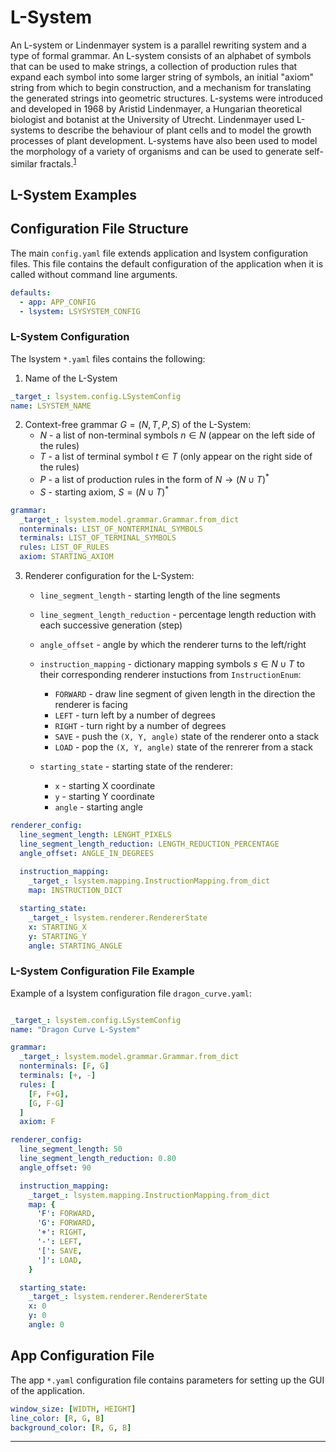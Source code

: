 # L-System


An L-system or Lindenmayer system is a parallel rewriting system and a type of formal grammar. An L-system consists of an alphabet of symbols that can be used to make strings, a collection of production rules that expand each symbol into some larger string of symbols, an initial "axiom" string from which to begin construction, and a mechanism for translating the generated strings into geometric structures. L-systems were introduced and developed in 1968 by Aristid Lindenmayer, a Hungarian theoretical biologist and botanist at the University of Utrecht. Lindenmayer used L-systems to describe the behaviour of plant cells and to model the growth processes of plant development. L-systems have also been used to model the morphology of a variety of organisms and can be used to generate self-similar fractals.<sup>[1](https://en.wikipedia.org/wiki/L-system)</sup>

## L-System Examples





## Configuration File Structure




The main `config.yaml` file extends application and lsystem configuration files.
This file contains the default configuration of the application when it is called
without command line arguments.

```yaml
defaults:
  - app: APP_CONFIG
  - lsystem: LSYSYSTEM_CONFIG
```
### L-System Configuration

The lsystem `*.yaml` files contains the following:

1. Name of the L-System
```yaml
_target_: lsystem.config.LSystemConfig
name: LSYSTEM_NAME
```

2. Context-free grammar $G = (N, T, P, S)$ of the L-System:
    - $N$ - a list of non-terminal symbols $n \in N$ (appear on the left side of the rules)
    - $T$ - a list of terminal symbol $t \in T$ (only appear on the right side of the rules)
    - $P$ - a list of production rules in the form of $N \rightarrow (N \cup T)^*$
    - $S$ - starting axiom, $S = (N \cup T)^*$

```yaml
grammar:
  _target_: lsystem.model.grammar.Grammar.from_dict
  nonterminals: LIST_OF_NONTERMINAL_SYMBOLS
  terminals: LIST_OF_TERMINAL_SYMBOLS
  rules: LIST_OF_RULES
  axiom: STARTING_AXIOM
```


3. Renderer configuration for the L-System:

    - `line_segment_length` - starting length of the line segments
    - `line_segment_length_reduction` - percentage length reduction with each successive generation (step)
    - `angle_offset` - angle by which the renderer turns to the left/right

    - `instruction_mapping` - dictionary mapping symbols $s \in N \cup T$ to their corresponding renderer instuctions from `InstructionEnum`:
        - `FORWARD` - draw line segment of given length in the direction the renderer is facing
        - `LEFT` - turn left by a number of degrees
        - `RIGHT` - turn right by a number of degrees
        - `SAVE` - push the `(X, Y, angle)` state of the renderer onto a stack 
        - `LOAD` - pop the `(X, Y, angle)` state of the renrerer from a stack
         
    - `starting_state` - starting state of the renderer:
        - `x` - starting X coordinate
        - `y` - starting Y coordinate
        - `angle` - starting angle

```yaml
renderer_config:
  line_segment_length: LENGHT_PIXELS
  line_segment_length_reduction: LENGTH_REDUCTION_PERCENTAGE
  angle_offset: ANGLE_IN_DEGREES
  
  instruction_mapping:
    _target_: lsystem.mapping.InstructionMapping.from_dict
    map: INSTRUCTION_DICT

  starting_state:
    _target_: lsystem.renderer.RendererState
    x: STARTING_X
    y: STARTING_Y
    angle: STARTING_ANGLE

```

### L-System Configuration File Example

Example of a lsystem configuration file `dragon_curve.yaml`:
```yaml

_target_: lsystem.config.LSystemConfig
name: "Dragon Curve L-System"

grammar:
  _target_: lsystem.model.grammar.Grammar.from_dict
  nonterminals: [F, G]
  terminals: [+, -]
  rules: [
    [F, F+G],
    [G, F-G]
  ]
  axiom: F

renderer_config:
  line_segment_length: 50
  line_segment_length_reduction: 0.80
  angle_offset: 90

  instruction_mapping:
    _target_: lsystem.mapping.InstructionMapping.from_dict
    map: {
      'F': FORWARD,
      'G': FORWARD,
      '+': RIGHT,
      '-': LEFT,
      '[': SAVE,
      ']': LOAD,
    }

  starting_state:
    _target_: lsystem.renderer.RendererState
    x: 0
    y: 0
    angle: 0

```

## App Configuration File

The app `*.yaml` configuration file contains parameters for setting up the GUI of the application.

```yaml
window_size: [WIDTH, HEIGHT]
line_color: [R, G, B]
background_color: [R, G, B]
```

---